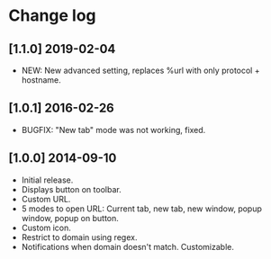 # Change log

## [1.1.0] 2019-02-04
- NEW: New advanced setting, replaces %url with only protocol + hostname.

## [1.0.1] 2016-02-26
- BUGFIX: "New tab" mode was not working, fixed.

## [1.0.0] 2014-09-10
- Initial release.
- Displays button on toolbar.
- Custom URL.
- 5 modes to open URL: Current tab, new tab, new window, popup window, popup on button.
- Custom icon.
- Restrict to domain using regex.
- Notifications when domain doesn't match. Customizable.